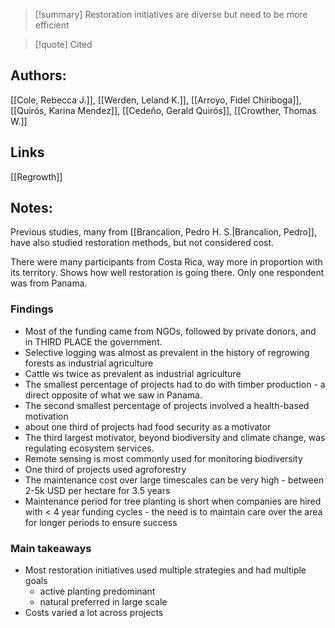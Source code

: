 >[!summary] Restoration initiatives are diverse but need to be more efficient



>[!quote] Cited
## Authors:
[[Cole, Rebecca J.]], [[Werden, Leland K.]], [[Arroyo, Fidel Chiriboga]], [[Quirós, Karina Mendez]], [[Cedeño, Gerald Quirós]], [[Crowther, Thomas W.]]

## Links
[[Regrowth]]
## Notes:

Previous studies, many from [[Brancalion, Pedro H. S.|Brancalion, Pedro]], have also studied restoration methods, but not considered cost.

There were many participants from Costa Rica, way more in proportion with its territory. Shows how well restoration is going there.
Only one respondent was from Panama. 

### Findings
- Most of the funding came from NGOs, followed by private donors, and in THIRD PLACE the government.
- Selective logging was almost as prevalent in the history of regrowing forests as industrial agriculture
- Cattle ws twice as prevalent as industrial agriculture
- The smallest percentage of projects had to do with timber production - a direct opposite of what we saw in Panama.
- The second smallest percentage of projects involved a health-based motivation
- about one third of projects had food security as a motivator
- The third largest motivator, beyond biodiversity and climate change, was regulating ecosystem services.  
- Remote sensing is most commonly used for monitoring biodiversity
-  One third of projects used agroforestry
- The maintenance cost over large timescales can be very high - between 2-5k USD per hectare for 3.5 years
- Maintenance period for tree planting is short when companies are hired with < 4 year funding cycles - the need is to maintain care over the area for longer periods to ensure success
  
### Main takeaways
- Most restoration initiatives used multiple strategies and had multiple goals
	- active planting predominant
	- natural preferred in large scale
- Costs varied a lot across projects


